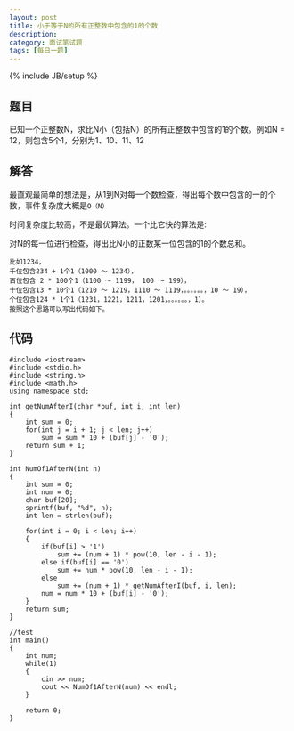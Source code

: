 ```yaml
---
layout: post
title: 小于等于N的所有正整数中包含的1的个数
description: 
category: 面试笔试题
tags: [每日一题]
---
```

{% include JB/setup %}

##	题目
已知一个正整数N，求比N小（包括N）的所有正整数中包含的1的个数。例如N = 12，则包含5个1，分别为1、10、11、12

## 解答
最直观最简单的想法是，从1到N对每一个数检查，得出每个数中包含的一的个数，事件复杂度大概是`O（N）`

时间复杂度比较高，不是最优算法。一个比它快的算法是:

对N的每一位进行检查，得出比N小的正数某一位包含的1的个数总和。

	比如1234，
	千位包含234 + 1个1（1000 ～ 1234），
	百位包含 2 * 100个1（1100 ～ 1199， 100 ～ 199），
	十位包含13 * 10个1（1210 ～ 1219，1110 ～ 1119，。。。。。。，10 ～ 19），
	个位包含124 * 1个1（1231，1221，1211，1201，。。。。。。，1）。
	按照这个思路可以写出代码如下。

## 代码

	#include <iostream>  
	#include <stdio.h>  
	#include <string.h>  
	#include <math.h>  
	using namespace std;  
  
	int getNumAfterI(char *buf, int i, int len)  
	{  
    	int sum = 0;  
    	for(int j = i + 1; j < len; j++)  
        	sum = sum * 10 + (buf[j] - '0');  
    	return sum + 1;  
	}  
  
	int NumOf1AfterN(int n)  
	{  
    	int sum = 0;  
    	int num = 0;  
    	char buf[20];  
    	sprintf(buf, "%d", n);  
    	int len = strlen(buf);  
  
    	for(int i = 0; i < len; i++)  
    	{  
        	if(buf[i] > '1')  
            	sum += (num + 1) * pow(10, len - i - 1);  
        	else if(buf[i] == '0')  
            	sum += num * pow(10, len - i - 1);  
        	else  
            	sum += (num + 1) * getNumAfterI(buf, i, len);  
        	num = num * 10 + (buf[i] - '0');  
    	}  
    	return sum;  
	}  
  
	//test  
	int main()  
	{  
    	int num;  
    	while(1)  
    	{  
        	cin >> num;  
        	cout << NumOf1AfterN(num) << endl;  
    	}  
      
    	return 0;  
	}  
